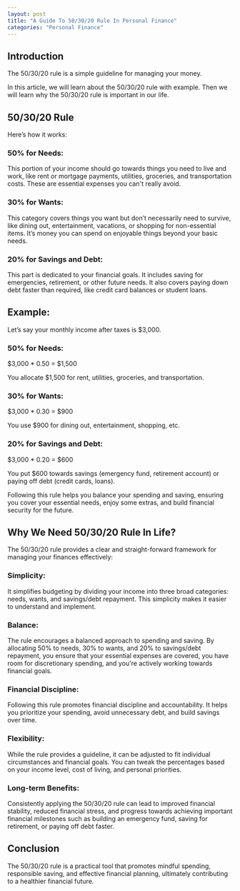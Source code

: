 ```yaml
---
layout: post
title: "A Guide To 50/30/20 Rule In Personal Finance"
categories: "Personal Finance"
---
```


## Introduction

The 50/30/20 rule is a simple guideline for managing your money.

In this article, we will learn about the 50/30/20 rule with example. Then we will learn why the 50/30/20 rule is important in our life.

## 50/30/20 Rule

Here’s how it works:

### 50% for Needs:
This portion of your income should go towards things you need to live and work, like rent or mortgage payments, utilities, groceries, and transportation costs. These are essential expenses you can't really avoid.

### 30% for Wants: 
This category covers things you want but don’t necessarily need to survive, like dining out, entertainment, vacations, or shopping for non-essential items. It’s money you can spend on enjoyable things beyond your basic needs.

### 20% for Savings and Debt: 
This part is dedicated to your financial goals. It includes saving for emergencies, retirement, or other future needs. It also covers paying down debt faster than required, like credit card balances or student loans.

## Example:

Let’s say your monthly income after taxes is $3,000.

### 50% for Needs:

$3,000 * 0.50 = $1,500

You allocate $1,500 for rent, utilities, groceries, and transportation.

### 30% for Wants:

$3,000 * 0.30 = $900

You use $900 for dining out, entertainment, shopping, etc.

### 20% for Savings and Debt:

$3,000 * 0.20 = $600

You put $600 towards savings (emergency fund, retirement account) or paying off debt (credit cards, loans).

Following this rule helps you balance your spending and saving, ensuring you cover your essential needs, enjoy some extras, and build financial security for the future.

## Why We Need 50/30/20 Rule In Life?

The 50/30/20 rule provides a clear and straight-forward framework for managing your finances effectively:

### Simplicity: 
It simplifies budgeting by dividing your income into three broad categories: needs, wants, and savings/debt repayment. This simplicity makes it easier to understand and implement.

### Balance: 
The rule encourages a balanced approach to spending and saving. By allocating 50% to needs, 30% to wants, and 20% to savings/debt repayment, you ensure that your essential expenses are covered, you have room for discretionary spending, and you're actively working towards financial goals.

### Financial Discipline: 
Following this rule promotes financial discipline and accountability. It helps you prioritize your spending, avoid unnecessary debt, and build savings over time.

### Flexibility: 
While the rule provides a guideline, it can be adjusted to fit individual circumstances and financial goals. You can tweak the percentages based on your income level, cost of living, and personal priorities.

### Long-term Benefits: 
Consistently applying the 50/30/20 rule can lead to improved financial stability, reduced financial stress, and progress towards achieving important financial milestones such as building an emergency fund, saving for retirement, or paying off debt faster.

## Conclusion

The 50/30/20 rule is a practical tool that promotes mindful spending, responsible saving, and effective financial planning, ultimately contributing to a healthier financial future.
